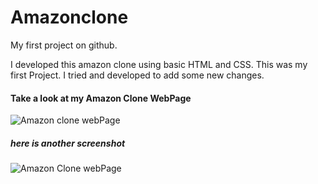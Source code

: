 # Amazonclone
My first project on github.

I developed this amazon clone using basic HTML and CSS. 
This was my first Project. I tried and developed to add some new changes.
<h4>Take a look at my Amazon Clone WebPage</h4>
<img src="https://github.com/user-attachments/assets/858aa441-5624-49d8-b4a1-49cd11c5e2e0" alt="Amazon clone webPage"/>
<h5>here is another screenshot</h5>
<img src="https://github.com/user-attachments/assets/8272da02-2810-4d39-9c3d-195fa9437e64" alt="Amazon Clone webPage"/>
